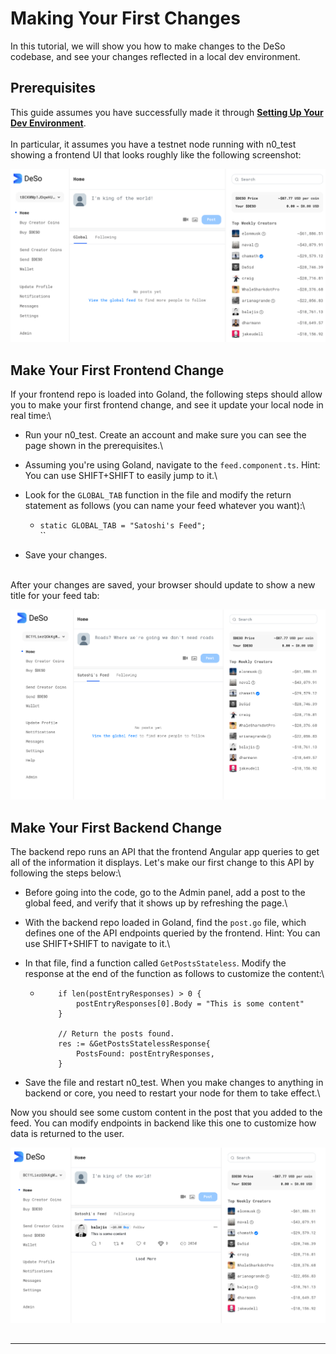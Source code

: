 # Making Your First Changes

In this tutorial, we will show you how to make changes to the DeSo codebase, and see your changes reflected in a local dev environment.

## Prerequisites

This guide assumes you have successfully made it through [**Setting Up Your Dev Environment**](broken-reference).\
\
In particular, it assumes you have a testnet node running with n0\_test showing a frontend UI that looks roughly like the following screenshot:

![](../../.gitbook/assets/desopage1.png)

## Make Your First Frontend Change

If your frontend repo is loaded into Goland, the following steps should allow you to make your first frontend change, and see it update your local node in real time:\


* Run your n0\_test. Create an account and make sure you can see the page shown in the prerequisites.\

* Assuming you're using Goland, navigate to the `feed.component.ts`. Hint: You can use SHIFT+SHIFT to easily jump to it.\

* Look for the `GLOBAL_TAB` function in the file and modify the return statement as follows (you can name your feed whatever you want):\

  * `static GLOBAL_TAB = "Satoshi's Feed";`\
    ``
* Save your changes.

\
After your changes are saved, your browser should update to show a new title for your feed tab:

![](../../.gitbook/assets/desopage2.png)

## Make Your First Backend Change

The backend repo runs an API that the frontend Angular app queries to get all of the information it displays. Let's make our first change to this API by following the steps below:\


* Before going into the code, go to the Admin panel, add a post to the global feed, and verify that it shows up by refreshing the page.\

* With the backend repo loaded in Goland, find the `post.go` file, which defines one of the API endpoints queried by the frontend. Hint: You can use SHIFT+SHIFT to navigate to it.\

* In that file, find a function called `GetPostsStateless`. Modify the response at the end of the function as follows to customize the content:\

  * ```
        if len(postEntryResponses) > 0 {
            postEntryResponses[0].Body = "This is some content"
        }

        // Return the posts found.
        res := &GetPostsStatelessResponse{
            PostsFound: postEntryResponses,
        }
    ```



* Save the file and restart n0\_test. When you make changes to anything in backend or core, you need to restart your node for them to take effect.\


Now you should see some custom content in the post that you added to the feed. You can modify endpoints in backend like this one to customize how data is returned to the user.

![](../../.gitbook/assets/desopage3.png)

##

****
